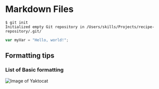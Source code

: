 # Markdown Files
```
$ git init
Initialized empty Git repository in /Users/skills/Projects/recipe-repository/.git/
```
``` javascript
var myVar = "Hello, world!";
```
## Formatting tips

### List of Basic formatting

![Image of Yaktocat](https://octodex.github.com/images/yaktocat.png)

